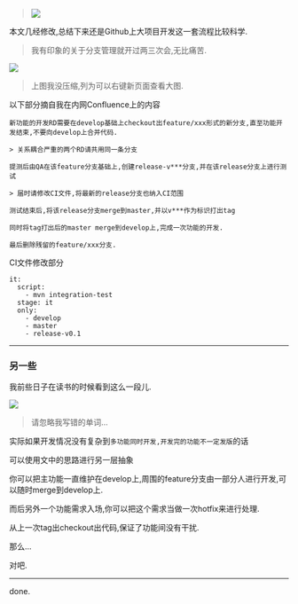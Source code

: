 
>![](https://o4dyfn0ef.qnssl.com/image/2016-12-26-fasdkfgasuriaubrt.jpeg?imageView2/2/h/200)

本文几经修改,总结下来还是Github上大项目开发这一套流程比较科学. 

> 我有印象的关于分支管理就开过两三次会,无比痛苦.  

![](https://o4dyfn0ef.qnssl.com/image/2016-12-30-Screen%20Shot%202016-12-30%20at%2015.34.29.png) 

> 上图我没压缩,列为可以右键新页面查看大图. 

以下部分摘自我在内网Confluence上的内容 

```
新功能的开发RD需要在develop基础上checkout出feature/xxx形式的新分支,直至功能开发结束,不要向develop上合并代码.

> 关系耦合严重的两个RD请共用同一条分支

提测后由QA在该feature分支基础上,创建release-v***分支,并在该release分支上进行测试

> 届时请修改CI文件,将最新的release分支也纳入CI范围 

测试结束后,将该release分支merge到master,并以v***作为标识打出tag

同时将tag打出后的master merge到develop上,完成一次功能的开发.

最后删除残留的feature/xxx分支.
``` 

CI文件修改部分 

```
it:
  script:
    - mvn integration-test
  stage: it
  only:
    - develop
    - master
    - release-v0.1
```

- - - - -- 

### 另一些 

我前些日子在读书的时候看到这么一段儿. 

![](https://o4dyfn0ef.qnssl.com/image/2016-12-26-IMG_0325.JPG?imageView2/2/h/600) 

> 请忽略我写错的单词... 

实际如果开发情况没有复杂到`多功能同时开发,开发完的功能不一定发版`的话 

可以使用文中的思路进行另一层抽象 

你可以把主功能一直维护在develop上,周围的feature分支由一部分人进行开发,可以随时merge到develop上. 

而后另外一个功能需求入场,你可以把这个需求当做一次hotfix来进行处理.

从上一次tag出checkout出代码,保证了功能间没有干扰. 

那么... 

对吧. 

- - - - -- 

done. 



